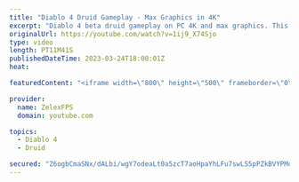 ```yaml
---
title: "Diablo 4 Druid Gameplay - Max Graphics in 4K"
excerpt: "Diablo 4 beta druid gameplay on PC 4K and max graphics. This was the beginning of the story where you start your journey."
originalUrl: https://youtube.com/watch?v=1ij9_X74Sjo
type: video
length: PT11M41S
publishedDateTime: 2023-03-24T18:00:01Z
heat: 

featuredContent: "<iframe width=\"800\" height=\"500\" frameborder=\"0\" src=\"https://www.youtube.com/embed/1ij9_X74Sjo\" allow=\"accelerometer; autoplay; encrypted-media; gyroscope; picture-in-picture\" allowfullscreen></iframe>"

provider:
  name: ZelexFPS
  domain: youtube.com

topics:
  - Diablo 4
  - Druid

secured: "Z6ogbCmaSNx/dALbi/wgY7odeaLt0a5zcT7aoHpaYhLFu7swLS5pPZkBVYPMqMu0NkWGmGsGBT6sTp5pwurgQTOexoiALur+n80aK7ZdZfftY/2rHM/LUWEeP0iH4dZHQzJaI0pgVeeCb3X3yHnVHRDNOQtuh7D1ibnxy2QtyoVgTphdVPBpf0m6WFVZxpxOLdSMZUgSPSkqYGi955RcZztHzMpQl9r+Mn9qcChJzkkFXrWBbp2CTGRT3XNAGEdRwuMwOz+GleWdNmxJW3X3q7ZqXKz6JfIRZFojn26x/yQzRyVqQn2sU8VneqIVuqk/EtKzeSxdgT1hEj2DIUxEJedeu5KisHLm1/NXQbwjkDoHCPGl6BrwZm2bHdLxRe8/SBge1RqU09XOXgUgnCl/kpLEzsSaAqv9JrALV7g3gQY=;1LUYFI7c+seNNqZEIpCZ9w=="
---
```


